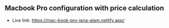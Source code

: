 ## Macbook Pro configuration with price calculation

- Live link: https://mac-book-pro-jana-alam.netlify.app/
